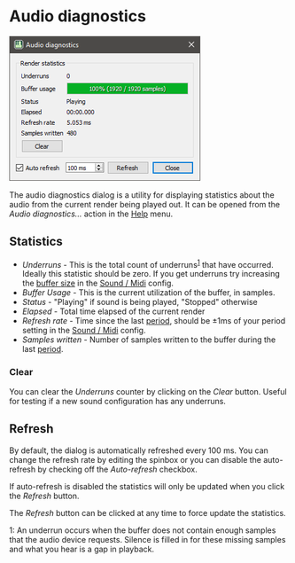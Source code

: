 
# Audio diagnostics

![audio-diagnostics](../img/interface/audio-diagnostics.png "Audio diagnostics dialog")
<!-- ![audio-diagnostics-where](img/audio-diagnostics-where-to-find.png "Where to find the audio diagnostics") -->

The audio diagnostics dialog is a utility for displaying statistics about the
audio from the current render being played out. It can be opened from the
*Audio diagnostics...* action in the [Help](menus/help.md) menu.

## Statistics

 * *Underruns* - This is the total count of underruns<sup>[1](#footnote-underrun)</sup>
   that have occurred. Ideally this statistic should be zero. If you get
   underruns try increasing the [buffer size](configuration/sound.md#buffer-size) in the
   [Sound / Midi](configuration/sound.md) config.
 * *Buffer Usage* - This is the current utilization of the buffer, in samples.
 * *Status* - "Playing" if sound is being played, "Stopped" otherwise
 * *Elapsed* - Total time elapsed of the current render
 * *Refresh rate* - Time since the last [period][period-link], should be ±1ms of your period
   setting in the [Sound / Midi](configuration/sound.md) config.
 * *Samples written* - Number of samples written to the buffer during the last
   [period][period-link].

### Clear

You can clear the *Underruns* counter by clicking on the *Clear* button. Useful
for testing if a new sound configuration has any underruns.

## Refresh

By default, the dialog is automatically refreshed every 100 ms. You can change
the refresh rate by editing the spinbox or you can disable the auto-refresh by
checking off the *Auto-refresh* checkbox.

If auto-refresh is disabled the statistics will only be updated when you click
the *Refresh* button.

The *Refresh* button can be clicked at any time to force update the statistics.

<a name="footnote-underrun">1</a>: An underrun occurs when the buffer does not
contain enough samples that the audio device requests. Silence is filled in for
these missing samples and what you hear is a gap in playback.

[period-link]: configuration/sound.md#period